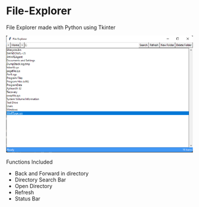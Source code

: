 # File-Explorer
File Explorer made with Python using Tkinter

![Screenshort](Screenshot.png)

Functions Included

- Back and Forward in directory
- Directory Search Bar
- Open Directory 
- Refresh 
- Status Bar

